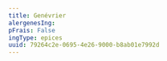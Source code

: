 ```yaml
---
title: Genévrier
alergenesIng:
pFrais: False
ingType: epices
uuid: 79264c2e-0695-4e26-9000-b8ab01e7992d
---
```

